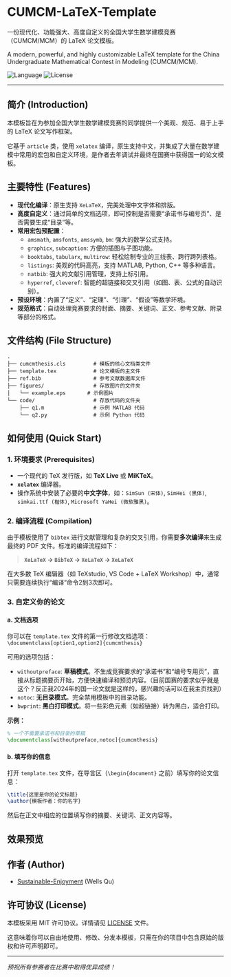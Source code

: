 # CUMCM-LaTeX-Template
一份现代化、功能强大、高度自定义的全国大学生数学建模竞赛（CUMCM/MCM）的 LaTeX 论文模板。

A modern, powerful, and highly customizable LaTeX template for the China Undergraduate Mathematical Contest in Modeling (CUMCM/MCM).

![Language](https://img.shields.io/badge/Language-LaTeX-blue.svg)
![License](https://img.shields.io/badge/License-MIT-green.svg)

---

## 简介 (Introduction)

本模板旨在为参加全国大学生数学建模竞赛的同学提供一个美观、规范、易于上手的 LaTeX 论文写作框架。

它基于 `article` 类，使用 `xelatex` 编译，原生支持中文，并集成了大量在数学建模中常用的宏包和自定义环境，是作者去年调试并最终在国赛中获得国一的论文模板。

## 主要特性 (Features)

- **现代化编译**：原生支持 `XeLaTeX`，完美处理中文字体和排版。
- **高度自定义**：通过简单的文档选项，即可控制是否需要“承诺书与编号页”、是否需要生成“目录”等。
- **常用宏包预配置**：
  - `amsmath`, `amsfonts`, `amssymb`, `bm`: 强大的数学公式支持。
  - `graphicx`, `subcaption`: 方便的插图与子图功能。
  - `booktabs`, `tabularx`, `multirow`: 轻松绘制专业的三线表、跨行跨列表格。
  - `listings`: 美观的代码高亮，支持 MATLAB, Python, C++ 等多种语言。
  - `natbib`: 强大的文献引用管理，支持上标引用。
  - `hyperref`, `cleveref`: 智能的超链接和交叉引用（如图、表、公式的自动识别）。
- **预设环境**：内置了“定义”、“定理”、“引理”、“假设”等数学环境。
- **规范格式**：自动处理竞赛要求的封面、摘要、关键词、正文、参考文献、附录等部分的格式。

## 文件结构 (File Structure)

```
.
├── cumcmthesis.cls         # 模板的核心文档类文件
├── template.tex            # 论文模板的主文件
├── ref.bib                 # 参考文献数据库文件
├── figures/                # 存放图片的文件夹
│   └── example.eps       # 示例图片
└── code/                   # 存放代码的文件夹
    ├── q1.m                # 示例 MATLAB 代码
    └── q2.py               # 示例 Python 代码
```

## 如何使用 (Quick Start)

### 1. 环境要求 (Prerequisites)

- 一个现代的 TeX 发行版，如 **TeX Live** 或 **MiKTeX**。
- **`xelatex`** 编译器。
- 操作系统中安装了必要的**中文字体**，如：`SimSun (宋体)`, `SimHei (黑体)`, `simkai.ttf (楷体)`, `Microsoft YaHei (微软雅黑)`。

### 2. 编译流程 (Compilation)

由于模板使用了 `bibtex` 进行文献管理和复杂的交叉引用，你需要**多次编译**来生成最终的 PDF 文件。标准的编译流程如下：

> **`XeLaTeX` -> `BibTeX` -> `XeLaTeX` -> `XeLaTeX`**

在大多数 TeX 编辑器（如 TeXstudio, VS Code + LaTeX Workshop）中，通常只需要连续执行“编译”命令2到3次即可。

### 3. 自定义你的论文

#### a. 文档选项

你可以在 `template.tex` 文件的第一行修改文档选项：
`\documentclass[option1,option2]{cumcmthesis}`

可用的选项包括：
- `withoutpreface`: **草稿模式**。不生成竞赛要求的“承诺书”和“编号专用页”，直接从标题摘要页开始，方便快速编译和预览内容。（目前国赛的要求似乎就是这个？反正我2024年的国一论文就是这样的，感兴趣的话可以在我主页找到）
- `notoc`: **无目录模式**。完全禁用模板中的目录功能。
- `bwprint`: **黑白打印模式**。将一些彩色元素（如超链接）转为黑白，适合打印。

**示例：**
```latex
% 一个不需要承诺书和目录的草稿
\documentclass[withoutpreface,notoc]{cumcmthesis}
```

#### b. 填写你的信息

打开 `template.tex` 文件，在导言区（`\begin{document}` 之前）填写你的论文信息：

```latex
\title{这里是你的论文标题}
\author{模板作者：你的名字}
```

然后在正文中相应的位置填写你的摘要、关键词、正文内容等。

## 效果预览



## 作者 (Author)

- [Sustainable-Enjoyment](https://github.com/Sustainable-Enjoyment) (Wells Qu)

## 许可协议 (License)

本模板采用 MIT 许可协议。详情请见 [LICENSE](LICENSE) 文件。

这意味着你可以自由地使用、修改、分发本模板，只需在你的项目中包含原始的版权和许可声明即可。

---
*预祝所有参赛者在比赛中取得优异成绩！*
